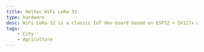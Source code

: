 ```yaml
---
title: Heltec WiFi LoRa 32
type: hardware
desc: WiFi LoRa 32 is a classic IoT dev-board based on ESP32 + SX127x with battery management and 0.96" OLED. This makes it suitabe for most morden applications
tags:
    - City
    - Agriculture
---
```

